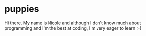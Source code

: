 # puppies

Hi there. My name is Nicole and although I don't know much about programming and I'm the best at coding, I'm very eager to learn :-)
